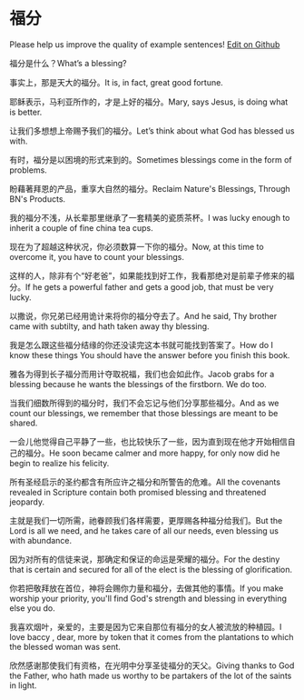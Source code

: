 # 福分

Please help us improve the quality of example sentences! [Edit on Github](https://github.com/jiyushe/jiyu-example-sentence-source/blob/main/chinese/fufen.md)

<p><span class="chinese">福分是什么？</span><span class="english">What’s a blessing?</span></p>

<p><span class="chinese">事实上，那是天大的福分。</span><span class="english">It is, in fact, great good fortune.</span></p>

<p><span class="chinese">耶稣表示，马利亚所作的，才是上好的福分。</span><span class="english">Mary, says Jesus, is doing what is better.</span></p>

<p><span class="chinese">让我们多想想上帝赐予我们的福分。</span><span class="english">Let’s think about what God has blessed us with.</span></p>

<p><span class="chinese">有时，福分是以困境的形式来到的。</span><span class="english">Sometimes blessings come in the form of problems.</span></p>

<p><span class="chinese">盼藉著拜恩的产品，重享大自然的福分。</span><span class="english">Reclaim Nature's Blessings, Through BN's Products.</span></p>

<p><span class="chinese">我的福分不浅，从长辈那里继承了一套精美的瓷质茶杯。</span><span class="english">I was lucky enough to inherit a couple of fine china tea cups.</span></p>

<p><span class="chinese">现在为了超越这种状况，你必须数算一下你的福分。</span><span class="english">Now, at this time to overcome it, you have to count your blessings.</span></p>

<p><span class="chinese">这样的人，除非有个“好老爸”，如果能找到好工作，我看那绝对是前辈子修来的福分。</span><span class="english">If he gets a powerful father and gets a good job, that must be very lucky.</span></p>

<p><span class="chinese">以撒说，你兄弟已经用诡计来将你的福分夺去了。</span><span class="english">And he said, Thy brother came with subtilty, and hath taken away thy blessing.</span></p>

<p><span class="chinese">我是怎么跟这些福分结缘的你还没读完这本书就可能找到答案了。</span><span class="english">How do I know these things You should have the answer before you finish this book.</span></p>

<p><span class="chinese">雅各为得到长子福分而用计夺取祝福，我们也会如此作。</span><span class="english">Jacob grabs for a blessing because he wants the blessings of the firstborn. We do too.</span></p>

<p><span class="chinese">当我们细数所得到的福分时，我们不会忘记与他们分享那些福分。</span><span class="english">And as we count our blessings, we remember that those blessings are meant to be shared.</span></p>

<p><span class="chinese">一会儿他觉得自己平静了一些，也比较快乐了一些，因为直到现在他才开始相信自己的福分。</span><span class="english">He soon became calmer and more happy, for only now did he begin to realize his felicity.</span></p>

<p><span class="chinese">所有圣经启示的圣约都含有所应许之福分和所警告的危难。</span><span class="english">All the covenants revealed in Scripture contain both promised blessing and threatened jeopardy.</span></p>

<p><span class="chinese">主就是我们一切所需，祂眷顾我们各样需要，更厚赐各种福分给我们。</span><span class="english">But the Lord is all we need, and he takes care of all our needs, even blessing us with abundance.</span></p>

<p><span class="chinese">因为对所有的信徒来说，那确定和保证的命运是荣耀的福分。</span><span class="english">For the destiny that is certain and secured for all of the elect is the blessing of glorification.</span></p>

<p><span class="chinese">你若把敬拜放在首位，神将会赐你力量和福分，去做其他的事情。</span><span class="english">If you make worship your priority, you'll find God's strength and blessing in everything else you do.</span></p>

<p><span class="chinese">我喜欢烟叶，亲爱的，主要是因为它来自那位有福分的女人被流放的种植园。</span><span class="english">I love baccy , dear, more by token that it comes from the plantations to which the blessed woman was sent.</span></p>

<p><span class="chinese">欣然感谢那使我们有资格，在光明中分享圣徒福分的天父。</span><span class="english">Giving thanks to God the Father, who hath made us worthy to be partakers of the lot of the saints in light.</span></p>


